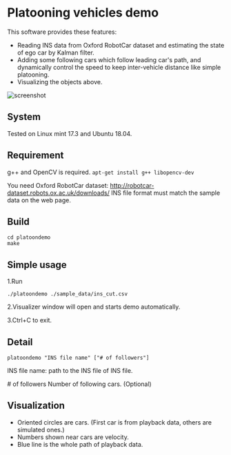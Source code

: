 Platooning vehicles demo
====

This software provides these features:
- Reading INS data from Oxford RobotCar dataset and estimating the state of ego car by Kalman filter.
- Adding some following cars which follow leading car's path, and dynamically control the speed to keep inter-vehicle distance like simple platooning.
- Visualizing the objects above.

![screenshot](https://user-images.githubusercontent.com/36672072/48968770-a5c7c380-f037-11e8-9c5e-2399ce1ca558.png)

## System
 Tested on Linux mint 17.3 and Ubuntu 18.04.

## Requirement
 g++ and OpenCV is required.
 ```apt-get install g++ libopencv-dev```

 You need Oxford RobotCar dataset: http://robotcar-dataset.robots.ox.ac.uk/downloads/
 INS file format must match the sample data on the web page.

## Build
 ```
 cd platoondemo
 make
 ```

## Simple usage
 1.Run  
 
 ```./platoondemo ./sample_data/ins_cut.csv``` 
     
 2.Visualizer window will open and starts demo automatically.
 
 3.Ctrl+C to exit.

## Detail
 ```platoondemo "INS file name" ["# of followers"]```

INS file name:
 path to the INS file of INS file.

\# of followers
 Number of following cars. (Optional)

## Visualization
 - Oriented circles are cars. (First car is from playback data, others are simulated ones.)
 - Numbers shown near cars are velocity.
 - Blue line is the whole path of playback data.
